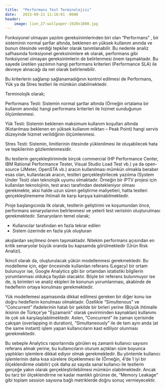 ```yaml
---
title:  "Performans Test Terminolojisi"
date:   2015-09-21 11:16:01 -0600	
header:
    image: lion_27-wallpaper-1920x1080.jpg
---
```

Fonksiyonel olmayan yazılım gereksinimlerinden biri olan “Performans” , bir sisteminin normal şartlar altında, beklenen en yüksek kullanım anında ve bunun ötesinde verdiği tepkiler olarak tanımlanabilir. Bu nedenle analiz safhasında fonksiyonel gereksinimlere ek olarak, performans gibi fonksiyonel olmayan gereksinimlerin de belirlenmesi önem taşımaktadır. Bu sayede üretilen yazılımın hangi performans kriterleri (Performance SLA) ile devreye alınacağı da net olarak belirlenebilir.

Bu kriterlerin sağlanıp sağlanamadığının kontrol edilmesi de Performans, Yük ya da Stres testleri ile mümkün olabilmektedir.

Terminolojik olarak;

Performans Testi: Sistemin normal şartlar altında (Örneğin ortalama bir kullanım anında) hangi performans kriterleri ile hizmet sunduğunun ölçümlenmesi.

Yük Testi: Sistemin beklenen maksimum kullanım koşulları altında (Kotarılması beklenen en yüksek kullanım miktarı – Peak Point) hangi servis düzeyinde hizmet verildiğinin ölçümlenmesi.

Stres Testi: Sistemin, limitlerinin ötesinde yüklenilmesi ile oluşabilecek hata ve tepkilerinin gözlemlenmesidir.

Bu testlerin gerçekleştiriminde birçok commercial (HP Performance Center, IBM Rational Performance Tester, Visual Studio Load Test vb.) ya da open-source (JMeter, OpenSTA vb.) aracın kullanılması mümkün olmakla beraber esas olan, kullanılacak aracın, testleri gerçekleştirilecek yazılıma (System Under Test) olan teknolojik uyumu olmaktadır. Örneğin bir IPTV projesi için kullanılan teknolojinin, test aracı tarafından destekleniyor olması gerekmekte, aksi halde uzun süren geliştirme maliyetleri, hatta testleri gerçekleştirememe ihtimali ile karşı karşıya kalınabilmektedir.

Proje başlangıcında ilk olarak, testlerin geliştirimi ve koşumundan önce, performans senaryolarının belirlenmesi ve yeterli test verisinin oluşturulması gerekmektedir. Senaryoların temel olarak;

- Kullanıcılar tarafından en fazla tekrar edilen
- Sistem üzerinde en fazla yük oluşturan

akışlardan seçilmesi önem taşımaktadır. Nitekim performans açısından en kritik senaryolar büyük oranda bu kapsamda görülmektedir (Ürün Risk Analizi).

İkincil olarak da, oluşturulacak yükün modellenmesi gerekmektedir. Bu modelleme için, eğer öncesinde kullanılan referans (Legacy) bir ortam bulunuyor ise, Google Analytics gibi bir ortamdan istatistiki bilgilerin yorumlanması oldukça faydalı olacaktır. Böyle bir referans bulunmuyor ise de, iş birimleri ve analiz ekipleri ile konunun yorumlanması, akabinde de hedeflerin ortaya konulması gerekmektedir.

Yük modellemesi aşamasında dikkat edilmesi gereken bir diğer konu ise doğru hedeflerin konulması olmaktadır. Özellikle “Simultenous” ve “Concurrent” ifadelerinin hatalı bir şekilde bir birleri yerine (Büyük ihtimalle ikisinin de Türkçe’ye "Eşzamanlı" olarak çeviriminden kaynaklan) kullanımı ile çok sık karşılaşılabilmektedir. Aslen, “Concurrent” ile zaman içerisinde çakışan (overlapping in duration), “Simultaneously” ile de tam aynı anda (at the same instant) işlem yapan kullanıcıların kast ediliyor olunması gerekmektedir.

Bu sebeple Analytics raporlarında görülen eş zamanlı kullanıcı sayısını referans almak yerine, bu kullanıcıların oturum açtıkları süre boyunca yaptıkları işlemlere dikkat ediyor olmak gerekmektedir. Bu yöntemle kullanıcı işlemlerinin daha kısa sürelere ölçeklenmesi ile (Örneğin, 4’de 1 iyi bir ölçeklendirme olabilir) çok daha az sayıda sanal kullanıcı ile testlerin gerçeğe yakın olarak gerçekleştirilebilmesi mümkün olabilmektedir. Ancak bu tarz bir ölçeklendirme ne kadar mantıklı görünse de, “Memory Leakage” gibi toplam session sayısına bağlı metriklerde doğru sonuç vermeyecektir.